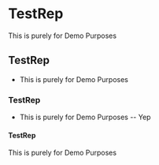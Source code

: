 # TestRep
This is purely for Demo Purposes

## TestRep
- This is purely for Demo Purposes

### TestRep
- This is purely for Demo Purposes
  -- Yep

#### TestRep
This is purely for Demo Purposes
